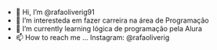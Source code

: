 - 👋 Hi, I’m @rafaoliverig91
- 👀 I’m interesteda em fazer carreira na área de Programação
- 🌱 I’m currently learning lógica de programação pela Alura
- 📫 How to reach me ... Instagram: @rafaoliverig

<!---
rafaoliverig91/rafaoliverig91 is a ✨ special ✨ repository because its `README.md` (this file) appears on your GitHub profile.
You can click the Preview link to take a look at your changes.
--->
